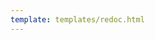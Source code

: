 ```yaml
---
template: templates/redoc.html
---
```


<redoc spec-url="{{base_path}}/apis/organization-apis/restapis/account-recovery.yaml" theme='{{redoc_theme}}'></redoc>

